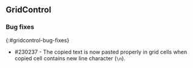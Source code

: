 ## GridControl
 
### Bug fixes
{:#gridcontrol-bug-fixes}

* \#230237 - The copied text is now pasted properly in grid cells when copied cell contains new line character (`\n`).
